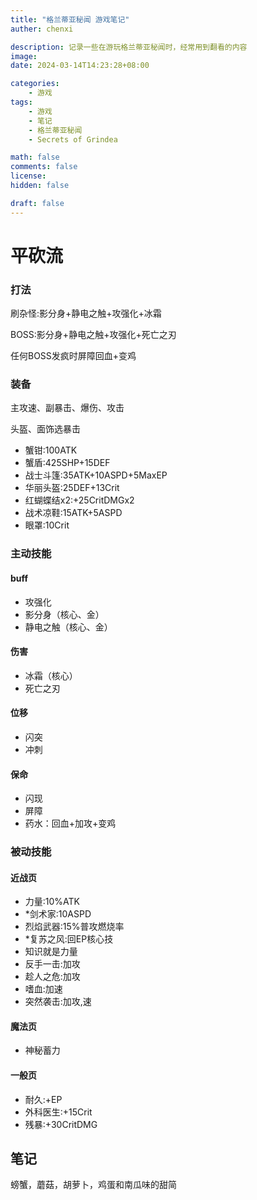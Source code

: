```yaml
---
title: "格兰蒂亚秘闻 游戏笔记"
auther: chenxi

description: 记录一些在游玩格兰蒂亚秘闻时，经常用到翻看的内容
image: 
date: 2024-03-14T14:23:28+08:00

categories:
    - 游戏
tags:
    - 游戏
    - 笔记
    - 格兰蒂亚秘闻
    - Secrets of Grindea

math: false
comments: false
license: 
hidden: false

draft: false
---
```

# 平砍流

### 打法

刷杂怪:影分身+静电之触+攻强化+冰霜

BOSS:影分身+静电之触+攻强化+死亡之刃

任何BOSS发疯时屏障回血+变鸡

### 装备

主攻速、副暴击、爆伤、攻击

头盔、面饰选暴击

- 蟹钳:100ATK
- 蟹盾:425SHP+15DEF
- 战士斗篷:35ATK+10ASPD+5MaxEP
- 华丽头盔:25DEF+13Crit
- 红蝴蝶结x2:+25CritDMGx2
- 战术凉鞋:15ATK+5ASPD
- 眼罩:10Crit

### 主动技能

#### buff

- 攻强化
- 影分身（核心、金）
- 静电之触（核心、金）

#### 伤害

- 冰霜（核心）
- 死亡之刃

#### 位移

- 闪突
- 冲刺

#### 保命

- 闪现
- 屏障
- 药水：回血+加攻+变鸡

### 被动技能

#### 近战页

- 力量:10%ATK
- *剑术家:10ASPD
- 烈焰武器:15%普攻燃烧率
- *复苏之风:回EP核心技
- 知识就是力量
- 反手一击:加攻
- 趁人之危:加攻
- 嗜血:加速
- 突然袭击:加攻,速

#### 魔法页

- 神秘蓄力

#### 一般页

- 耐久:+EP
- 外科医生:+15Crit
- 残暴:+30CritDMG

## 笔记

螃蟹，蘑菇，胡萝卜，鸡蛋和南瓜味的甜简

